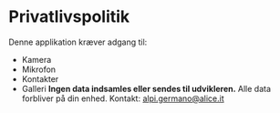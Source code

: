 # Privatlivspolitik
Denne applikation kræver adgang til:
- Kamera
- Mikrofon
- Kontakter
- Galleri
**Ingen data indsamles eller sendes til udvikleren.**
Alle data forbliver på din enhed.
Kontakt: alpi.germano@alice.it